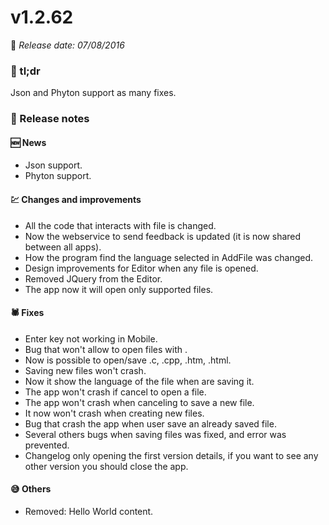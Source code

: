 # v1.2.62
📅 _Release date: 07/08/2016_

### 💬 tl;dr
Json and Phyton support as many fixes.

### 📰 Release notes
#### 🆕 News
* Json support.
* Phyton support.

#### 💹 Changes and improvements
* All the code that interacts with file is changed.
* Now the webservice to send feedback is updated (it is now shared between all apps).
* How the program find the language selected in AddFile was changed.
* Design improvements for Editor when any file is opened.
* Removed JQuery from the Editor.
* The app now it will open only supported files.

#### 🕷 Fixes
* Enter key not working in Mobile.
* Bug that won't allow to open files with \.
* Now is possible to open/save .c, .cpp, .htm, .html.
* Saving new files won't crash.
* Now it show the language of the file when are saving it.
* The app won't crash if cancel to open a file.
* The app won't crash when canceling to save a new file.
* It now won't crash when creating new files.
* Bug that crash the app when user save an already saved file.
* Several others bugs when saving files was fixed, and error was prevented.
* Changelog only opening the first version details, if you want to see any other version you should close the app.

#### 😅 Others
* Removed: Hello World content.